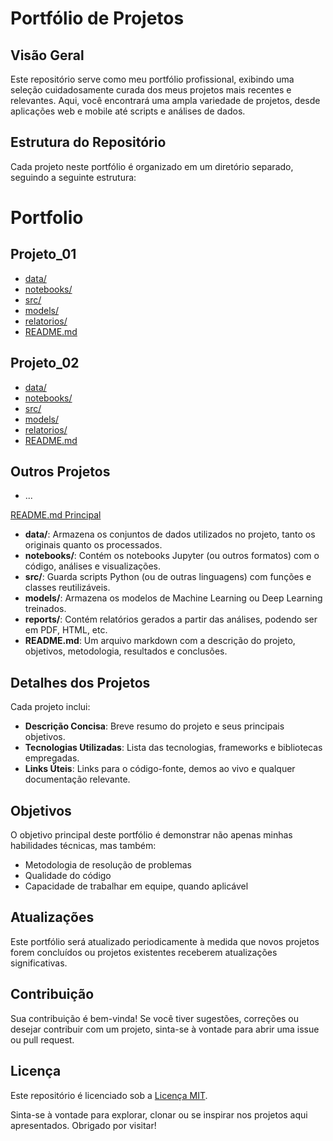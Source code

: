 # Portfólio de Projetos

## Visão Geral

Este repositório serve como meu portfólio profissional, exibindo uma seleção cuidadosamente curada dos meus projetos mais recentes e relevantes. Aqui, você encontrará uma ampla variedade de projetos, desde aplicações web e mobile até scripts e análises de dados.

## Estrutura do Repositório

Cada projeto neste portfólio é organizado em um diretório separado, seguindo a seguinte estrutura:

# Portfolio

## Projeto_01
- [data/](Projeto_01/data/)
- [notebooks/](Projeto_01/notebooks/)
- [src/](Projeto_01/src/)
- [models/](Projeto_01/models/)
- [relatorios/](Projeto_01/relatorios/)
- [README.md](Projeto_01/README.md)

## Projeto_02
- [data/](Projeto_02/data/)
- [notebooks/](Projeto_02/notebooks/)
- [src/](Projeto_02/src/)
- [models/](Projeto_02/models/)
- [relatorios/](Projeto_02/relatorios/)
- [README.md](Projeto_02/README.md)

## Outros Projetos
- ...

[README.md Principal](README.md)




- **data/**: Armazena os conjuntos de dados utilizados no projeto, tanto os originais quanto os processados.
- **notebooks/**: Contém os notebooks Jupyter (ou outros formatos) com o código, análises e visualizações.
- **src/**: Guarda scripts Python (ou de outras linguagens) com funções e classes reutilizáveis.
- **models/**: Armazena os modelos de Machine Learning ou Deep Learning treinados.
- **reports/**: Contém relatórios gerados a partir das análises, podendo ser em PDF, HTML, etc.
- **README.md**: Um arquivo markdown com a descrição do projeto, objetivos, metodologia, resultados e conclusões.


## Detalhes dos Projetos

Cada projeto inclui:

- **Descrição Concisa**: Breve resumo do projeto e seus principais objetivos.
- **Tecnologias Utilizadas**: Lista das tecnologias, frameworks e bibliotecas empregadas.
- **Links Úteis**: Links para o código-fonte, demos ao vivo e qualquer documentação relevante.

## Objetivos

O objetivo principal deste portfólio é demonstrar não apenas minhas habilidades técnicas, mas também:

- Metodologia de resolução de problemas
- Qualidade do código
- Capacidade de trabalhar em equipe, quando aplicável

## Atualizações

Este portfólio será atualizado periodicamente à medida que novos projetos forem concluídos ou projetos existentes receberem atualizações significativas.

## Contribuição

Sua contribuição é bem-vinda! Se você tiver sugestões, correções ou desejar contribuir com um projeto, sinta-se à vontade para abrir uma issue ou pull request.

## Licença

Este repositório é licenciado sob a [Licença MIT](LICENSE).

Sinta-se à vontade para explorar, clonar ou se inspirar nos projetos aqui apresentados. Obrigado por visitar!

